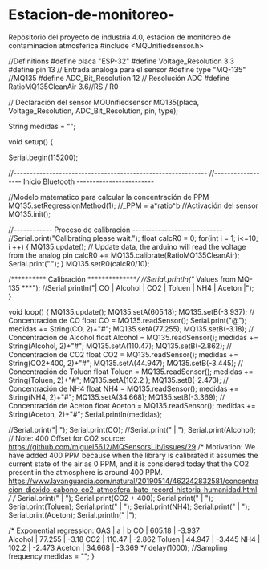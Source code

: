 # Estacion-de-monitoreo-
Repositorio del proyecto de industria 4.0, estacion de monitoreo de contaminacion atmosferica
#include <MQUnifiedsensor.h>

//Definitions
#define placa "ESP-32"
#define Voltage_Resolution 3.3
#define pin 13 // Entrada analoga para el sensor
#define type "MQ-135" //MQ135
#define ADC_Bit_Resolution 12 // Resolución ADC
#define RatioMQ135CleanAir 3.6//RS / R0 


// Declaración del sensor
MQUnifiedsensor MQ135(placa, Voltage_Resolution, ADC_Bit_Resolution, pin, type);


String medidas = "";


void setup() {

  Serial.begin(115200);

  //------------------------------------------------------------
  //------------------ Inicio Bluetooth ------------------------




  //Modelo matematico para calcular la concentración de PPM  
  MQ135.setRegressionMethod(1); //_PPM =  a*ratio^b
  //Activación del sensor
  MQ135.init(); 

  //------------ Proceso de calibración ----------------------------
  //Serial.print("Calibrating please wait.");
  float calcR0 = 0;
  for(int i = 1; i<=10; i ++)
  {
    MQ135.update(); // Update data, the arduino will read the voltage from the analog pin
    calcR0 += MQ135.calibrate(RatioMQ135CleanAir);
    Serial.print(".");
  }
  MQ135.setR0(calcR0/10);
  
  
  /**********  Calibración ***************/ 
  //Serial.println("* Values from MQ-135 ***");
  //Serial.println("|    CO   |  Alcohol |   CO2  |  Toluen  |  NH4  |  Aceton  |");  
}

void loop() {
  MQ135.update(); 
  MQ135.setA(605.18); MQ135.setB(-3.937); // Concentración de CO
  float CO = MQ135.readSensor(); 
  Serial.print("@");
  medidas += String(CO, 2)+"#"; 
  MQ135.setA(77.255); MQ135.setB(-3.18); // Concentración de Alcohol
  float Alcohol = MQ135.readSensor(); 
  medidas += String(Alcohol, 2)+"#"; 
  MQ135.setA(110.47); MQ135.setB(-2.862); // Concentración de CO2
  float CO2 = MQ135.readSensor(); 
  medidas += String(CO2+400, 2)+"#"; 
  MQ135.setA(44.947); MQ135.setB(-3.445); // Concentración de Toluen
  float Toluen = MQ135.readSensor(); 
  medidas += String(Toluen, 2)+"#"; 
  MQ135.setA(102.2 ); MQ135.setB(-2.473); // Concentración de NH4
  float NH4 = MQ135.readSensor(); 
  medidas += String(NH4, 2)+"#";
  MQ135.setA(34.668); MQ135.setB(-3.369); // Concentración de Aceton
  float Aceton = MQ135.readSensor(); 
  medidas += String(Aceton, 2)+"#";
  Serial.println(medidas);
  

  //Serial.print("|   "); Serial.print(CO); 
  //Serial.print("   |   "); Serial.print(Alcohol);
  // Note: 400 Offset for CO2 source: https://github.com/miguel5612/MQSensorsLib/issues/29
  /*
  Motivation:
  We have added 400 PPM because when the library is calibrated it assumes the current state of the
  air as 0 PPM, and it is considered today that the CO2 present in the atmosphere is around 400 PPM.
  https://www.lavanguardia.com/natural/20190514/462242832581/concentracion-dioxido-cabono-co2-atmosfera-bate-record-historia-humanidad.html
  */
  /*
  Serial.print("   |   "); Serial.print(CO2 + 400); 
  Serial.print("   |   "); Serial.print(Toluen); 
  Serial.print("   |   "); Serial.print(NH4); 
  Serial.print("   |   "); Serial.print(Aceton);
  Serial.println("   |"); 
  
  /*
    Exponential regression:
  GAS      | a      | b
  CO       | 605.18 | -3.937  
  Alcohol  | 77.255 | -3.18 
  CO2      | 110.47 | -2.862
  Toluen  | 44.947 | -3.445
  NH4      | 102.2  | -2.473
  Aceton  | 34.668 | -3.369
  */
  delay(1000); //Sampling frequency
  medidas = "";
}
